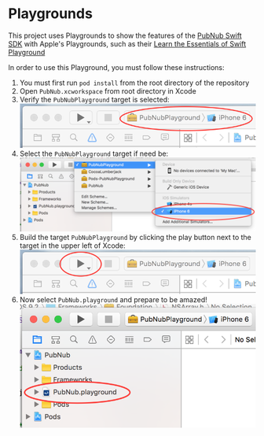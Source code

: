 # Playgrounds
This project uses Playgrounds to show the features of the [PubNub Swift SDK](https://www.pubnub.com/docs/swift/pubnub-swift-sdk) with Apple's Playgrounds, such as their [Learn the Essentials of Swift Playground](https://developer.apple.com/library/ios/referencelibrary/GettingStarted/DevelopiOSAppsSwift/Lesson1.html#//apple_ref/doc/uid/TP40015214-CH3-SW1)

In order to use this Playground, you must follow these instructions:

1. You must first run `pod install` from the root directory of the repository 
2. Open `PubNub.xcworkspace` from root directory in Xcode
3. Verify the `PubNubPlayground` target is selected: ![Image of PubNubPlayground Target](https://raw.githubusercontent.com/pubnub/Playgrounds/assets/pubnubplaygroundtarget.png)
4. Select the `PubNubPlayground` target if need be: ![Image of Selecting PubNubPlayground Target](https://raw.githubusercontent.com/pubnub/Playgrounds/assets/selecttarget.png)
5. Build the target `PubNubPlayground` by clicking the play button next to the target in the upper left of Xcode: ![Image of Build Target Button in Xcode](https://raw.githubusercontent.com/pubnub/Playgrounds/assets/buildtarget.png)
4. Now select `PubNub.playground` and prepare to be amazed! ![Image of PubNub.playground](https://raw.githubusercontent.com/pubnub/Playgrounds/assets/selectplayground.png)

